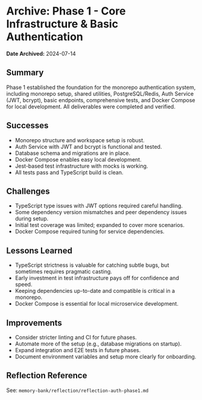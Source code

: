 # Archive: Phase 1 - Core Infrastructure & Basic Authentication

**Date Archived:** 2024-07-14

## Summary
Phase 1 established the foundation for the monorepo authentication system, including monorepo setup, shared utilities, PostgreSQL/Redis, Auth Service (JWT, bcrypt), basic endpoints, comprehensive tests, and Docker Compose for local development. All deliverables were completed and verified.

## Successes
- Monorepo structure and workspace setup is robust.
- Auth Service with JWT and bcrypt is functional and tested.
- Database schema and migrations are in place.
- Docker Compose enables easy local development.
- Jest-based test infrastructure with mocks is working.
- All tests pass and TypeScript build is clean.

## Challenges
- TypeScript type issues with JWT options required careful handling.
- Some dependency version mismatches and peer dependency issues during setup.
- Initial test coverage was limited; expanded to cover more scenarios.
- Docker Compose required tuning for service dependencies.

## Lessons Learned
- TypeScript strictness is valuable for catching subtle bugs, but sometimes requires pragmatic casting.
- Early investment in test infrastructure pays off for confidence and speed.
- Keeping dependencies up-to-date and compatible is critical in a monorepo.
- Docker Compose is essential for local microservice development.

## Improvements
- Consider stricter linting and CI for future phases.
- Automate more of the setup (e.g., database migrations on startup).
- Expand integration and E2E tests in future phases.
- Document environment variables and setup more clearly for onboarding.

## Reflection Reference
See: `memory-bank/reflection/reflection-auth-phase1.md` 